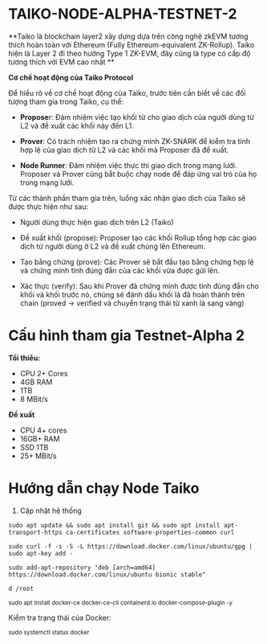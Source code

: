 # TAIKO-NODE-ALPHA-TESTNET-2
**Taiko là blockchain layer2 xây dựng dựa trên công nghệ zkEVM tương thích hoàn toàn với Ethereum (Fully Ethereum-equivalent ZK-Rollup). Taiko hiện là Layer 2 đi theo hướng Type 1 ZK-EVM, đây cũng là type có cấp độ tương thích với EVM cao nhất
**

**Cơ chế hoạt động của Taiko Protocol**

Để hiểu rõ về cơ chế hoạt động của Taiko, trước tiên cần biết về các đối tượng tham gia trong Taiko, cụ thể: 

- **Propose**r: Đảm nhiệm việc tạo khối từ cho giao dịch của người dùng từ L2 và đề xuất các khối này đến L1. 

- **Prover**: Có trách nhiệm tạo ra chứng minh ZK-SNARK để kiểm tra tính hợp lệ của giao dịch từ L2 và các khối mà Proposer đã đề xuất. 

- **Node Runner**: Đảm nhiệm việc thực thi giao dịch trong mạng lưới. Proposer và Prover cũng bắt buộc chạy node để đáp ứng vai trò của họ trong mạng lưới. 


Từ các thành phần tham gia trên, luồng xác nhận giao dịch của Taiko sẽ được thực hiện như sau: 

- Người dùng thực hiện giao dịch trên L2 (Taiko)

- Đề xuất khối (propose): Proposer tạo các khối Rollup tổng hợp các giao dịch từ người dùng ở L2 và đề xuất chúng lên Ethereum. 

- Tạo bằng chứng (prove): Các Prover sẽ bắt đầu tạo bằng chứng hợp lệ và chứng minh tính đúng đắn của các khối vừa được gửi lên. 

- Xác thực (verify): Sau khi Prover đã chứng minh được tính đúng đắn cho khối và khối trước nó, chúng sẽ đánh dấu khối là đã hoàn thành trên chain (proved → verified và chuyển trạng thái từ xanh lá sang vàng) 

# Cấu hình tham gia Testnet-Alpha 2

**Tối thiểu:** 	

- CPU 2+ Cores
- 4GB RAM
- 1TB 
- 8 MBit/s

**Đề xuất**

- CPU 4+ cores
- 16GB+ RAM
- SSD 1TB 
- 25+ MBit/s

# Hướng dẫn chạy Node Taiko

1. Cập nhật hệ thống

`sudo apt update && sudo apt install git && sudo apt install apt-transport-https ca-certificates software-properties-common curl`

`sudo curl -f -s -S -L https://download.docker.com/linux/ubuntu/gpg | sudo apt-key add -`

`sudo add-apt-repository "deb [arch=amd64] https://download.docker.com/linux/ubuntu bionic stable"`

`d /root`

<sub>sudo apt install docker-ce docker-ce-cli containerd.io docker-compose-plugin -y </sub>

Kiểm tra trạng thái của Docker:

<sup> sudo systemctl status docker </sup>



